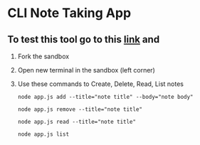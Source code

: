 # CLI Note Taking App

## To test this tool go to this [link](https://codesandbox.io/s/cli-notes-app-joq8g?file=/src/index.js) and 
1. Fork the sandbox 
2. Open new terminal in the sandbox (left corner)
3. Use these commands to Create, Delete, Read, List notes

    `node app.js add --title="note title" --body="note body"`

    `node app.js remove --title="note title"`

    `node app.js read --title="note title"`

    `node app.js list`
